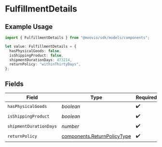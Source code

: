 # FulfillmentDetails

## Example Usage

```typescript
import { FulfillmentDetails } from "@moovio/sdk/models/components";

let value: FulfillmentDetails = {
  hasPhysicalGoods: false,
  isShippingProduct: false,
  shipmentDurationDays: 473214,
  returnPolicy: "withinThirtyDays",
};
```

## Fields

| Field                                                                      | Type                                                                       | Required                                                                   | Description                                                                |
| -------------------------------------------------------------------------- | -------------------------------------------------------------------------- | -------------------------------------------------------------------------- | -------------------------------------------------------------------------- |
| `hasPhysicalGoods`                                                         | *boolean*                                                                  | :heavy_check_mark:                                                         | N/A                                                                        |
| `isShippingProduct`                                                        | *boolean*                                                                  | :heavy_check_mark:                                                         | N/A                                                                        |
| `shipmentDurationDays`                                                     | *number*                                                                   | :heavy_check_mark:                                                         | N/A                                                                        |
| `returnPolicy`                                                             | [components.ReturnPolicyType](../../models/components/returnpolicytype.md) | :heavy_check_mark:                                                         | N/A                                                                        |
